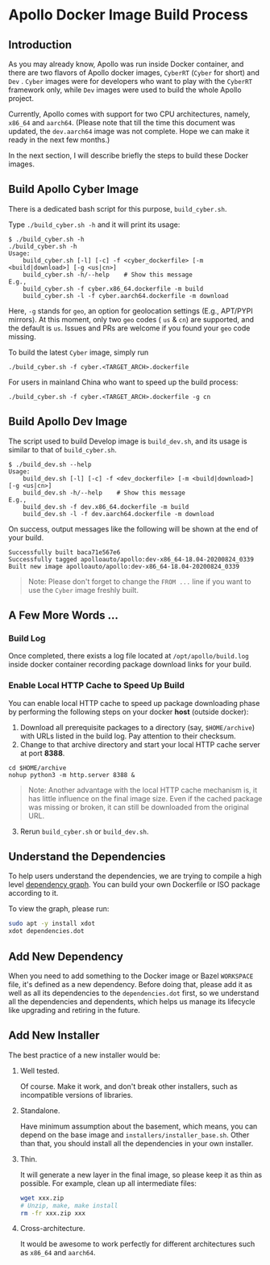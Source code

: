 # Apollo Docker Image Build Process

## Introduction
As you may already know, Apollo was run inside Docker container, and there are two flavors of Apollo docker images,  `CyberRT` (`Cyber` for short) and `Dev` . `Cyber` images were for developers who want to play with the `CyberRT` framework only, while `Dev` images were used to build the whole Apollo project.

Currently, Apollo comes with support for two CPU architectures, namely, `x86_64` and `aarch64`.  (Please note that till the time this document was updated, the `dev.aarch64` image  was not complete. Hope we can make it ready in the next few months.)

In the next section, I will describe briefly the steps to build these Docker images.

## Build Apollo Cyber Image

There is a dedicated bash script for this purpose, `build_cyber.sh`.

Type `./build_cyber.sh -h` and it will print its usage:

```
$ ./build_cyber.sh -h
./build_cyber.sh -h
Usage:
    build_cyber.sh [-l] [-c] -f <cyber_dockerfile> [-m <build|download>] [-g <us|cn>]
    build_cyber.sh -h/--help    # Show this message
E.g.,
    build_cyber.sh -f cyber.x86_64.dockerfile -m build
    build_cyber.sh -l -f cyber.aarch64.dockerfile -m download

```

Here, `-g` stands for `geo`, an option for geolocation settings (E.g., APT/PYPI mirrors). At this moment, only two `geo` codes ( `us` & `cn`) are supported, and the default is `us`. Issues and PRs are welcome if you found your `geo` code missing.

To build the latest `Cyber` image, simply run

```
./build_cyber.sh -f cyber.<TARGET_ARCH>.dockerfile
```

For users in mainland China who want to speed up the build process:

```
./build_cyber.sh -f cyber.<TARGET_ARCH>.dockerfile -g cn
```

## Build Apollo Dev Image

The script used to build Develop image is `build_dev.sh`, and its usage is similar to that of `build_cyber.sh`.

```
$ ./build_dev.sh --help
Usage:
    build_dev.sh [-l] [-c] -f <dev_dockerfile> [-m <build|download>] [-g <us|cn>]
    build_dev.sh -h/--help    # Show this message
E.g.,
    build_dev.sh -f dev.x86_64.dockerfile -m build
    build_dev.sh -l -f dev.aarch64.dockerfile -m download
```

On success, output messages like the following will be shown at the end of your build.

```
Successfully built baca71e567e6
Successfully tagged apolloauto/apollo:dev-x86_64-18.04-20200824_0339
Built new image apolloauto/apollo:dev-x86_64-18.04-20200824_0339
```

> Note: Please don't forget to change the `FROM ...` line if you want to use the `Cyber` image freshly built.

## A Few More Words ...

### Build Log

Once completed, there exists a log file located at `/opt/apollo/build.log` inside docker container recording package download links for your build.

### Enable Local HTTP Cache to Speed Up Build

You can enable local HTTP cache to speed up package downloading phase by performing the following steps on your docker **host** (outside docker):

1. Download all prerequisite packages to a directory (say, `$HOME/archive`) with URLs listed in the build log. Pay attention to their checksum.
2. Change to that archive directory and start your local HTTP cache server at port **8388**.

```
cd $HOME/archive
nohup python3 -m http.server 8388 &
```

> Note: Another advantage with the local HTTP cache mechanism is, it has
> little influence on the final image size. Even if the cached package was
> missing or broken, it can still be downloaded from the original URL.

3. Rerun `build_cyber.sh` or `build_dev.sh`.

## Understand the Dependencies

To help users understand the dependencies, we are trying to compile a high
level [dependency graph](dependencies.dot). You can build your own Dockerfile or
ISO package according to it.

To view the graph, please run:

```bash
sudo apt -y install xdot
xdot dependencies.dot
```

## Add New Dependency

When you need to add something to the Docker image or Bazel `WORKSPACE` file, it's
defined as a new dependency. Before doing that, please add it as well as all its
dependencies to the `dependencies.dot` first, so we understand all the
dependencies and dependents, which helps us manage its lifecycle like upgrading
and retiring in the future.

## Add New Installer

The best practice of a new installer would be:

1. Well tested.

   Of course. Make it work, and don't break other installers, such as
   incompatible versions of libraries.

1. Standalone.

   Have minimum assumption about the basement, which means, you can depend on
   the base image and `installers/installer_base.sh`. Other than that, you should
   install all the dependencies in your own installer.

1. Thin.

   It will generate a new layer in the final image, so please keep it as thin as
   possible. For example, clean up all intermediate files:

   ```bash
   wget xxx.zip
   # Unzip, make, make install
   rm -fr xxx.zip xxx
   ```

1. Cross-architecture.

   It would be awesome to work perfectly for different architectures such as `x86_64` and `aarch64`.

